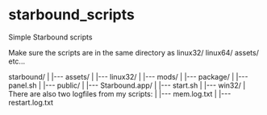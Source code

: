 starbound_scripts
=================

Simple Starbound scripts

Make sure the scripts are in the same directory as linux32/ linux64/ assets/ etc...

starbound/
	|
	|--- assets/
	|
	|--- linux32/
	|
	|--- mods/
	|
	|--- package/
	|
	|--- panel.sh
	|
	|--- public/
	|
	|--- Starbound.app/
	|
	|--- start.sh
	|
	|--- win32/
	|
There are also two logfiles from my scripts:
	|
	|--- mem.log.txt
	|
	|--- restart.log.txt

